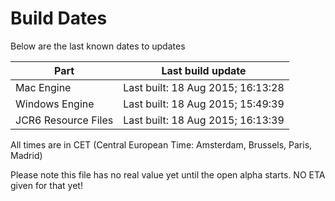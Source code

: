 # Build Dates

Below are the last known dates to updates

Part | Last build update
-----|-----
Mac Engine | Last built: 18 Aug 2015; 16:13:28
Windows Engine | Last built: 18 Aug 2015; 15:49:39
JCR6 Resource Files | Last built: 18 Aug 2015; 16:13:39
All times are in CET (Central European Time: Amsterdam, Brussels, Paris, Madrid)


Please note this file has no real value yet until the open alpha starts. NO ETA given for that yet!
